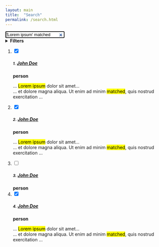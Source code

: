 ```yaml
---
layout: main
title:  "Search"
permalink: /search.html
---
```

<input autofocus type="search" id="search" name="search" value="'Lorem ipsum' matched" placeholder="search">
<details>
    <summary><strong>Filters</strong></summary>
    <div class="grid">
        <div>
            <h5>Type</h5>
            <ul>
                <li><a href="#">person (3) <i class="fa-solid fa-circle-check"></i></a></li>
            </ul>
        </div>
        <div>
            <h5>Relation</h5>
            <ul>
                <li><a href="#">creator (3)</a></li>
                <li><a href="#">tools (3)</a></li>
                <li><a href="#">illustrator (3)</a></li>
            </ul>
        </div>
        <div>
            <h5>Object Type</h5>
            <ul>
                <li><a href="#">person (3)</a></li>
                <li><a href="#">project (3)</a></li>
                <li><a href="#">music (3)</a></li>
            </ul>
        </div>
    </div>
</details>
<ol>
    <li>
        <article>
            <label> 
                <input type="checkbox" checked="checked">
                <i class="fa-solid fa-thumbtack"></i>
            </label>
            <h5><small>1.</small> <a href="#">John Doe</a></h5>
            <strong>person</strong>
            <p>
                ... <mark>Lorem ipsum</mark> dolor sit amet...<br/>
                ... et dolore magna aliqua. Ut enim ad minim <mark>matched</mark>, quis nostrud exercitation ...
            </p>
        </article>
    </li>
    <li>
        <article>
            <label> 
                <input type="checkbox" checked="checked">
                <i class="fa-solid fa-thumbtack"></i>
            </label>
            <h5><small>2.</small> <a href="#">John Doe</a></h5>
            <strong>person</strong>
            <p>
                ... <mark>Lorem ipsum</mark> dolor sit amet...<br/>
                ... et dolore magna aliqua. Ut enim ad minim <mark>matched</mark>, quis nostrud exercitation ...
            </p>
        </article>
    </li>
    <li>
        <article>
            <label> 
                <input type="checkbox">
                <i class="fa-solid fa-thumbtack"></i>
            </label>
            <h5><small>3.</small> <a href="#">John Doe</a></h5>
            <strong>person</strong>
        </article>
    </li>
    <li>
        <article>
            <label> 
                <input type="checkbox" checked="checked">
                <i class="fa-solid fa-thumbtack"></i>
            </label>
            <h5><small>4.</small> <a href="#">John Doe</a></h5>
            <strong>person</strong>
            <p>
                ... <mark>Lorem ipsum</mark> dolor sit amet...<br/>
                ... et dolore magna aliqua. Ut enim ad minim <mark>matched</mark>, quis nostrud exercitation ...
            </p>
        </article>
    </li>
</ol>